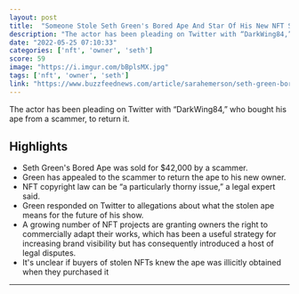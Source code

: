 ```yaml
---
layout: post
title:  "Someone Stole Seth Green's Bored Ape And Star Of His New NFT Show"
description: "The actor has been pleading on Twitter with “DarkWing84,” who bought his ape from a scammer, to return it."
date: "2022-05-25 07:10:33"
categories: ['nft', 'owner', 'seth']
score: 59
image: "https://i.imgur.com/bBplsMX.jpg"
tags: ['nft', 'owner', 'seth']
link: "https://www.buzzfeednews.com/article/sarahemerson/seth-green-bored-ape-stolen-tv-show"
---
```


The actor has been pleading on Twitter with “DarkWing84,” who bought his ape from a scammer, to return it.

## Highlights

- Seth Green's Bored Ape was sold for $42,000 by a scammer.
- Green has appealed to the scammer to return the ape to his new owner.
- NFT copyright law can be “a particularly thorny issue,” a legal expert said.
- Green responded on Twitter to allegations about what the stolen ape means for the future of his show.
- A growing number of NFT projects are granting owners the right to commercially adapt their works, which has been a useful strategy for increasing brand visibility but has consequently introduced a host of legal disputes.
- It's unclear if buyers of stolen NFTs knew the ape was illicitly obtained when they purchased it

---
